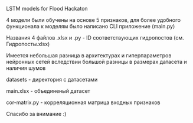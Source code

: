 LSTM models for Flood Hackaton

4 модели были обучены на основе 5 признаков, для более удобного функционала к моделям было написано CLI приложение (main.py)

Названия 4 файлов .xlsx и .py - ID соответствующих гидропостов (см. Гидропосты.xlsx)

Имеется небольшая разница в архитектурах и гиперпараметров нейронных сетей вследствии большой разницы в размерах датасета и наличия шумов 

datasets - директория с датасетами 

main.xlsx - объединеный датасет

cor-matrix.py - корреляционная матрица входных признаков

Спасибо за внимание :)
